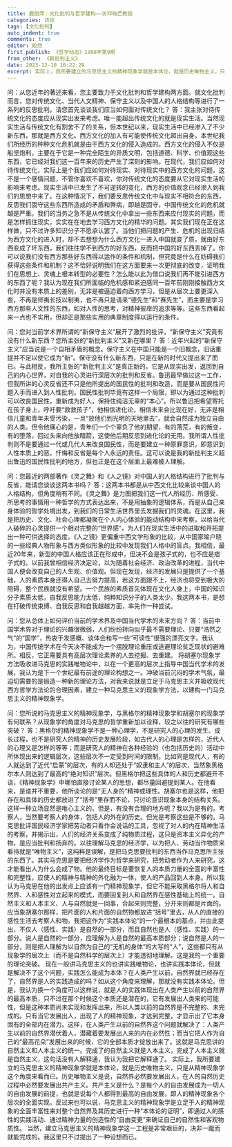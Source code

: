 ```yaml
---
title: 鹿丽萍：文化批判与哲学建构——访邓晓芒教授
categories: 访谈
tags: [文化批判]
auto_indent: true
comments: true
editor: 皎然
first_publish: 《哲学动态》1998年第9期
from_other: 《新批判主义》
date: 2023-12-10 10:22:29
excerpt: 实际上，我所要建立的马克思主义的精神现象学就是本体论，就是历史唯物主义，只是从精神现象学这个角度来看而已。历史唯物主义是说，自然界必然要发展出人，在人的自然历史过程中必然要发展出共产主义。共产主义是什么？是每个人的自由发展成为一切人的自由发展的前提，也就是说每个人都得到最高的自由发展，即人的精神现象各个层次的全面实现。反过来也可以说，马克思主义的精神现象学是立足于人的精神现象的全面丰富性来对整个自然界及其历史进行一种“本体论的证明”，即通过人的感性的实践活动、通过精神力量的创造性的“自由变更”来确证自己的自然性和客观物质性。
---
```

问：从您近年的著述来看，您主要致力于文化批判和哲学建构两方面。就文化批判而言，您对传统文化、当代人文精神、保守主义以及中国人的人格结构等进行了一系列的反思批判。请您首先谈谈我们应当如何面对传统文化？
答：我主张对待传统文化的态度应从现实出发来考虑。唯一能超出传统文化的就是现实生活。当然现实生活与传统文化有割舍不了的关系，但本世纪以来，现实生活中已经渗入了不少新东西，那就是西方文化。西方文化的加入有可能使传统文化超出自身。本世纪我们所经历的种种文化危机就是由于西方文化的侵入造成的。西方文化的侵入不仅是船坚炮利，主要在于它是一种完全陌生的异质文明，包括道德、科学、价值观这些东西，它已经对我们这一百年来的历史产生了深刻的影响。在现代，我们应如何对待传统文化，实际上是个我们应如何对待现实、对待现实中的西方文化的问题，这不是一个感情问题，不管你喜欢不喜欢，你对传统文化的态度要从它对现实生活的影响来考虑。现实生活中已发生了不可逆转的变化，西方的价值观念已经渗入到我们的思想中来了。在这种情况下，我们要反思传统文化中与现实不相符合的东西，反思我们固守这些东西所造成的矛盾和弊病，即越是固守，中国传统文化的危机就越是严重。我们的当务之急不是从传统文化中拿出一些东西来应付现实的问题，而是怎样抓住现实，实实在在地去学习西方文化的精华的问题。其实我们现在正在这样做，只不过许多知识分子不愿承认罢了。当他们把问题的产生、危机的出现归结为西方文化的进入时，却不去想想为什么西方文化一进入中国就变了质，就由好东西变成了坏东西，我们往往学不到西方的好东西，反而把中国的好东西丢掉了。你可以说我们没有西方那些好东西得以运作的条件和机制，但究竟是什么在妨碍我们获得这些条件和机制？这不恰好说明我们在这方面要来一次更彻底的改变，证明我们在思想上、灵魂上根本转型的必要性？怎么能以此为借口说我们再不能引进西方的东西了呢？我认为现在我们所面临的危机感和紧迫感同一百年前刚刚接触西方文化时并没有本质上的差别，无非是被逼迫着向西方学习，但是从层次上要更深入些，不再是师夷长技以制夷，也不再只是请来“德先生”和“赛先生”，而主要是学习西方那些人文性的东西，如对人性的思考，对精神彼岸的追求等等。这些东西看起来一点也不实用，但却正是那些实用的典章制度得以运行的条件。

问：您对当前学术界所谓的“新保守主义”展开了激烈的批评，“新保守主义”究竟有没有什么新东西？您所主张的“新批判主义”又新在哪里？
答：近年兴起的“新保守主义”应当说是一个自相矛盾的概念。保守主义在中国只能是一个旧概念，旧话重提并不足以使它成为“新”。保守没有什么新东西，只是在新的时代又提出来了而已。与此相反，我所主张的“新批判主义”是真正新的，它是从现实出发，返回到自己的内心世界，对自我的心灵进行深层次的批判和反省。鲁迅最早做过这一工作，但我所讲的心灵反省还不只是他所提出的国民性的批判和改造，而是要从国民性问题入手而进入到人性批判。国民性批判毕竟有这样一个局限，即以为通过这种批判可以改良国民性，重新成为好人，保持住纯洁无辜的“本心”。所以鲁迅把希望寄托在孩子身上，呼吁要“救救孩子”，他相信进化论，相信未来会比现在好，无非是相信儿童和青年未受污染，一旦“放他们到光明的天地里去”，就会自然成为独立自由的人类。但令他痛心的是，青年们一个个辜负了他的期望，有的落荒，有的叛变，有的堕落，回过头来向他放暗箭，这使他后期反思到进化论的无用。我所谓人性批判则不是要通过一代或几代人来改良国民性，而是要建立一种原罪意识，即意识到人性本质上的恶，忏悔和反省是每个人永远的责任。这可以说是我的新批判主义超出鲁迅的国民性批判的地方，但也正是在这个层面上最难被人理解。

问：您最近的两部著作《灵之舞》和《人之镜》对中国人的人格结构进行了批判与反省，能请您谈谈这两本书吗？
答：这两本书都是从中西文化比较来谈中国人的人格结构，但角度稍有不同。《灵之舞》是力图把我们这一代人所经历、所感受、所思考的事情用一种哲学的方式表达出来，不是用抽象的逻辑体系，而是从自己亲身体验的哲学处境出发，到我们的日常生活世界里去发掘我们的灵魂。在这里，我是把历史、文化、社会心理都凝聚在个人内心体验的能动结构中来考察，以给当代人破碎的心灵提供一个相对完整的“世界感”，为人们在现实生活中的进取和开拓提出一种可供选择的态度。《人之镜》更偏重中西文学形象的比较，从中国家喻户晓的一些经典人物形象与西方类似形象的比较中发现我们人格中的盲点。我相信，最近20年来，新型的中国人格应该正在形成中，但决不会是孩子式的，也不应是痞子式的。以前我曾相信经济决定论，以为随着社会经济、政治改革的进程，当代中国人便会改变自己的人生观、价值观。但现在发现，经济的发展只是提供了一个基础，人的素质本身还得人自己去努力提高，若这方面跟不上，经济也将受到极大的阻碍，整个民族就没有希望。一个民族的素质首先体现在文化人身上，中国的知识分子素质太低，自我反思能力太低，纯粹知识分子的人类太少。我这两本书，是想在打破传统束缚、自我反思和自我越越方面，率先作一种尝试。

问：您从总体上如何评价当前的学术界及中国当代学术的未来方向？
答：当前中国学术界对于理论的兴趣很微弱，人们纷纷转向似乎最不需要理论、只要“浩然之气”的“国学”，热衷于发感概、谈体会和写一些“可读性”很强的漂亮文字。我认为，中国传统学术在今天决不能成为一个摆脱理论重压或逃避理论贫乏现状的避难所。相反，它正需要具有高层次理论素养的人去挖掘、去重建。
将胡塞尔现象学方法吸收进马克思的实践唯物论中，以在一个更高的层次上指导中国当代学术的发展，我认为是下一个世纪最有前途的理论构想之一。冲破当前沉闷的学术气氛，最迫切需要的是锻造一种新的理论方法，对我来说就是立足于马克思主义并吸收现代西方哲学方法论的合理因素，建立一种马克思主义的现象学方法，以建构一门马克思主义的精神现象学。

问：您所说的马克思主义的精神现象学，与黑格尔的精神现象学和胡塞尔的现象学有何联系？从现象学的角度对马克思的哲学重新加以诠释，较之以往的研究有哪些突破？
答：黑格尔的精神现象学不是一种心理学，不是研究人的心理的发生、成长过程，也不是研究人的精神的历史发展阶段，如古代人的心理是怎样的，近代人的心理又是怎样的等等；而是研究人的精神在各种经验的（也包括历史的）活动中所体现出来的逻辑层次，这些层次不一定受到时间的限制。比如同是现代人，有的人就达到了近代“启蒙”的层次，有的人却还处于“奴隶和主人”的层次，当然象黑格尔本人则达到了最高的“绝对知识”层次。但黑格尔把这些具体的人和历史都避开不谈，《精神现象学》中哪怕直接讨论某人的思想，都尽量回避提到某人。在他看来，是谁并不重要，他所谈论的是“无人身的”精神或理性。胡塞尔也是这样，他把存在和具体的历史都放进了“括号”里存而不论，只讨论意识现象本身的结构关系。这样一种立场显然是唯心主义的。但是，有没有合理的地方呢？我以为是有的。考察人，当然要考察人的身体，包括人的外在的历史。但光是考察这些是不够的。马克思批评国民经济学家把劳动者只看作会说话的工具，忽视了对人的内在精神生活的考察，并揭示出，人们的经济关系变成了纯物质过程，这只是资本主义异化的产物，是应当批判和扬弃的。以往理解马克思的经济学，以为把人、劳动当作物质来看待就是“唯物主义”，这纯粹是误解，是把马克思要批判的东西当作马克思所主张的东西了。其实马克思是要把经济学作为哲学来研究，把劳动者作为人来研究，这才能看出人为什么会成了物。他的最终目标是要恢复人的本质力量的全面的丰富性和完整性，应使人的精神与精神的外化融为一体，使人的产品回到人本身。所以我认为马克思在他的出发点上应该有一门精神现象学，但它不能采取黑格尔将人和自然界、人和感性对立起来的模式，而要回复到人和自然界在感性基础上的统一。自然主义和人本主义、人与自然就是一回事，合起来则完整，分开来则都是片面的。应当象胡塞尔那样，把片面的人和片面的自然物都放进“括号”里去，从人的直接的感性生活去考察人和物。我把这作为“实践本体论”的一个最根本的基点，并由此提出，不仅人（感性、实践）是自然的一部分，而且自然也是人（感性、实践）的一部分。说人是自然的一部分，应理解为人是自然的最高本质部分；说自然是人的一部分，则是把人理解为以自然为自己的“无机的身体”的大写的“人”，这些都只有从现象学的层次上（而不是自然科学的层次上）才能透彻地理解。这是我的一个重要的理论突破。
现在一般讲马克思主义的也讲实践唯物论，也讲实践本体论，但就是解决不了这个问题，实践怎么能成为本体？在人类产生以前，自然界就已经存在了，自然界是人的实践造成的吗？如从这个角度来理解，那就没有实践本体论。但是，我认为换一个角度可以这样说，就是人的实践体现出在人类产生以前的自然界的最高本质，只不过在那个时候这个本质还是潜在的，它有发展出人类来的可能性，但是这种本质尚未实现和发挥出来，所以人类以前的自然界是不完整的、未完成的。只有当它发展出人，出现了人的精神现象，才达到完整，才显示出了它本身固有的全部内在潜力。这样，在人类产生以前的自然界这个问题就解决了：人类产生以前的自然界潜伏着人，潜藏着要发展出人来的内在必然性；而当它把人作为自己的“最高花朵”发展出来的时候，它的全部本质才绽放出来了。这就是马克思讲的自然主义和人本主义的统一。完成了的自然主义就是人本主义，完成了人本主义就是自然主义，这句话没有人解释通，我认为我把它解释通了。
实际上，我所要建立的马克思主义的精神现象学就是本体论，就是历史唯物主义，只是从精神现象学这个角度来看而已。历史唯物主义是说，自然界必然要发展出人，在人的自然历史过程中必然要发展出共产主义。共产主义是什么？是每个人的自由发展成为一切人的自由发展的前提，也就是说每个人都得到最高的自由发展，即人的精神现象各个层次的全面实现。反过来也可以说，马克思主义的精神现象学是立足于人的精神现象的全面丰富性来对整个自然界及其历史进行一种“本体论的证明”，即通过人的感性的实践活动、通过精神力量的创造性的“自由变更”来确证自己的自然性和客观物质性。
当然，建立马克思主义的精神现象学这一工程是非常艰巨的，决非一蹴而就能完成的。我这里只不过提出了一种设想而已。
